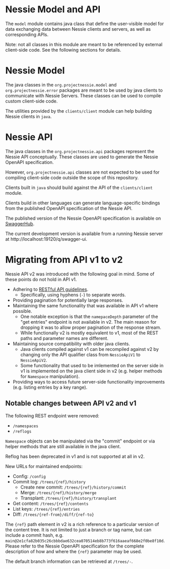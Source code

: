 # Nessie Model and API

The `model` module contains java class that define the user-visible model for data exchanging data between Nessie
clients and servers, as well as corresponding APIs.

Note: not all classes in this module are meant to be referenced by external client-side code. See the following
sections for details.

# Nessie Model

The java classes in the `org.projectnessie.model` and `org.projectnessie.error` packages are meant to be used
by java clients to communicate with Nessie Servers. These classes can be used to compile custom client-side code.

The utilities provided by the `clients/client` module can help building Nessie clients in `java`.

# Nessie API

The java classes in the `org.projectnessie.api` packages represent the Nessie API conceptually. These classes are
used to generate the Nessie OpenAPI specification.

However, `org.projectnessie.api` classes are not expected to be used for compiling client-side code outside the scope
of this repository.

Clients built in `java` should build against the API of the `clients/client` module.

Clients build in other languages can generate language-specific bindings from the published OpenAPI specification of
the Nessie API.

The published version of the Nessie OpenAPI specification is available on [SwaggerHub](https://app.swaggerhub.com/apis/projectnessie/nessie).

The current development version is available from a running Nessie server at http://localhost:19120/q/swagger-ui.

# Migrating from API v1 to v2

Nessie API v2 was introduced with the following goal in mind. Some of these points do not hold in API v1.

* Adhering to [RESTful API guidelines](https://restfulapi.net/).
  * Specifically, using hyphens (`-`) to separate words.
* Providing pagination for potentially large responses.
* Maintaining the same functionality that was available in API v1 where possible.
  * One notable exception is that the `namepaceDepth` parameter of the "get entries" endpoint is not available in v2.
    The main reason for dropping it was to allow proper pagination of the response stream.
  * While functionally v2 is mostly equivalent to v1, most of the REST paths and parameter names are different.
* Maintaining source compatibility with older java clients.
  * Java clients compiled against v1 can be recompiled against v2 by changing only the API qualifier class from 
    `NessieApiV1` to `NessieApiV2`.
  * Some functionality that used to be imlemented on the server side in v1 is implemented on the java client side in v2
    (e.g. helper methods for `Namespace` manipulation).
* Providing ways to access future server-side functionality improvements (e.g. listing entries by a key range). 

## Notable changes between API v2 and v1

The following REST endpoint were removed:
* `/namespaces`
* `/reflogs`

`Namespace` objects can be manipulated via the "commit" endpoint or via helper methods that are still available in
the java client.

Reflog has been deprecated in v1 and is not supported at all in v2.

New URLs for maintained endpoints:
* Config: `/config`
* Commit log: `/trees/{ref}/history`
  * Create new commit: `/trees/{ref}/history/commit`
  * Merge: `/trees/{ref}/history/merge`
  * Transplant: `/trees/{ref}/history/transplant`
* Get content: `/trees/{ref}/contents`
* List keys: `/trees/{ref}/entries`
* Diff: `/trees/{ref-from}/diff/{ref-to}`

The `{ref}` path element in v2 is a rich reference to a particular version of the content tree. It is not limited to
just a branch or tag name, but can include a commit hash,
e.g. `main@2e1cfa82b035c26cbbbdae632cea070514eb8b773f616aaeaf668e2f0be8f10d`. Please refer to the Nessie OpenAPI 
specification for the complete description of how and where the `{ref}` parameter may be used.

The default branch information can be retrieved at `/trees/-`.

